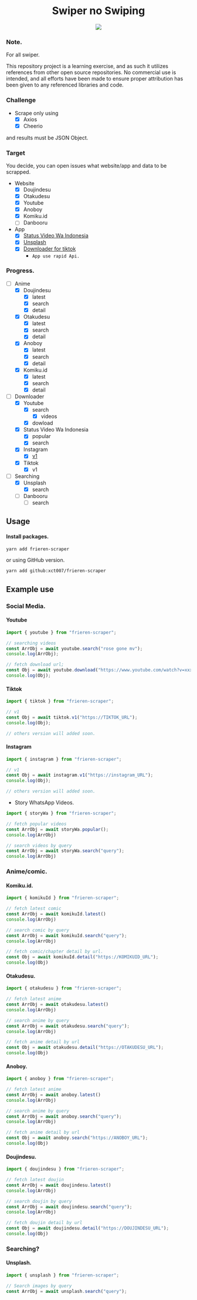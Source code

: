 <div align="center">
  <h1>Swiper no Swiping</h1>
  <img src="https://images.fineartamerica.com/images/artworkimages/mediumlarge/3/nickelodeon-dora-the-explorer-swiper-no-swiping-fox-ivof-miaol.jpg"/>
</div>

### Note.

For all swiper.

This repository project is a learning exercise, and as such it utilizes references from other open source repositories. No commercial use is intended, and all efforts have been made to ensure proper attribution has been given to any referenced libraries and code.

### Challenge

- Scrape only using
  - [x] Axios
  - [x] Cheerio

and results must be JSON Object.

### Target

You decide, you can open issues what website/app and data to be scrapped.

- Website
  - [x] Doujindesu
  - [x] Otakudesu
  - [x] Youtube
  - [x] Anoboy
  - [x] Komiku.id
  - [ ] Danbooru
- App
  - [x] [Status Video Wa Indonesia](https://play.google.com/store/apps/details?id=com.videostatus.indonesia)
  - [x] [Unsplash](https://play.google.com/store/apps/details?id=com.aqteam.photofree)
  - [x] [Downloader for tiktok](https://play.google.com/store/apps/details?id=com.downloaderfor.tiktok)
    - `App use rapid Api.`

### Progress.

- [ ] Anime
  - [x] Doujindesu
    - [x] latest
    - [x] search
    - [x] detail
  - [x] Otakudesu
    - [x] latest
    - [x] search
    - [x] detail
  - [x] Anoboy
    - [x] latest
    - [x] search
    - [x] detail
  - [x] Komiku.id
    - [x] latest
    - [x] search
    - [x] detail
- [ ] Downloader
  - [x] Youtube
    - [x] search
      - [x] videos
    - [x] dowload
  - [x] Status Video Wa Indonesia
    - [x] popular
    - [x] search
  - [x] Instagram
    - [x] [v1](https://downloadgram.org)
  - [x] Tiktok
    - [x] v1
- [ ] Searching
  - [x] Unsplash
    - [x] search
  - [ ] Danbooru
    - [ ] search

## Usage

#### Install packages.

```bash
yarn add frieren-scraper
```

or using GitHub version.

```bash
yarn add github:xct007/frieren-scraper
```

## Example use
### Social Media.

#### Youtube

```js
import { youtube } from "frieren-scraper";

// searching videos
const ArrObj = await youtube.search("rose gone mv");
console.log(ArrObj);

// fetch download url;
const Obj = await youtube.download("https://www.youtube.com/watch?v=xxx");
console.log(Obj);
```

#### Tiktok

```js
import { tiktok } from "frieren-scraper";

// v1
const Obj = await tiktok.v1("https://TIKTOK_URL");
console.log(Obj);

// others version will added soon.
```

#### Instagram

```js
import { instagram } from "frieren-scraper";

// v1
const Obj = await instagram.v1("https://instagram_URL");
console.log(Obj);

// others version will added soon.
```

- Story WhatsApp Videos.

```js
import { storyWa } from "frieren-scraper";

// fetch popular videos
const ArrObj = await storyWa.popular();
console.log(ArrObj)

// search videos by query
const ArrObj = await storyWa.search("query");
console.log(ArrObj)

```

### Anime/comic.

#### Komiku.id.

```js
import { komikuId } from "frieren-scraper";

// fetch latest comic
const ArrObj = await komikuId.latest()
console.log(ArrObj)

// search comic by query
const ArrObj = await komikuId.search("query");
console.log(ArrObj)

// fetch comic/chapter detail by url.
const Obj = await komikuId.detail("https://KOMIKUID_URL");
console.log(Obj)

```

#### Otakudesu.

```js
import { otakudesu } from "frieren-scraper";

// fetch latest anime
const ArrObj = await otakudesu.latest()
console.log(ArrObj)

// search anime by query
const ArrObj = await otakudesu.search("query");
console.log(ArrObj)

// fetch anime detail by url
const Obj = await otakudesu.detail("https://OTAKUDESU_URL");
console.log(Obj)

```

#### Anoboy.

```js
import { anoboy } from "frieren-scraper";

// fetch latest anime
const ArrObj = await anoboy.latest()
console.log(ArrObj)

// search anime by query
const ArrObj = await anoboy.search("query");
console.log(ArrObj)

// fetch anime detail by url
const Obj = await anoboy.search("https://ANOBOY_URL");
console.log(Obj)

```

#### Doujindesu.

```js
import { doujindesu } from "frieren-scraper";

// fetch latest doujin
const ArrObj = await doujindesu.latest()
console.log(ArrObj)

// search doujin by query
const ArrObj = await doujindesu.search("query");
console.log(ArrObj)

// fetch doujin detail by url
const Obj = await doujindesu.detail("https://DOUJINDESU_URL");
console.log(Obj)

```

### Searching?

#### Unsplash.

```js
import { unsplash } from "frieren-scraper";

// Search images by query
const ArrObj = await unsplash.search("query");
```
